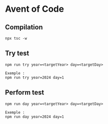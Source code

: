 # Avent of Code

## Compilation

    npx tsc -w

## Try test

    npm run try year=<targetYear> day=<targetDay>

    Exemple : 
    npm run try year=2024 day=1

## Perform test

    npm run day year=<targetYear> day=<targetDay>

    Exemple : 
    npm run day year=2024 day=1
